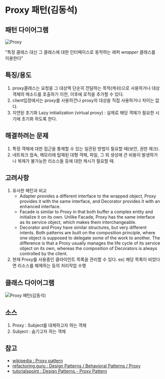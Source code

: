 # Proxy 패턴(김동석)

## 패턴 다이어그램

![Proxy](https://refactoring.guru/images/patterns/content/proxy/proxy-2x.png?id=fb3d14e21c210a758d47 "Proxy")

"특정 클래스 대신 그 클래스에 대한 인터페이스로 동작하는 래퍼 _wrapper_ 클래스를 이용한다"

## 특징/용도
1. proxy클래스는 요청을 그 대상엑 단순히 전달하는 목적(캐쉬)으로 사용하거나 대상 객체의 메소드를 호출하기 이전, 이후에 로직을 추가할 수 있다.
1. client입장에서는 proxy를 사용하건나 proxy의 대상을 직접 사용하거나 차이는 없다.
1. 지연된 초기화 Lazy initialization (virtual proxy) : 실제로 해당 객체가 필요한 시기에 초기화 하도록 한다.

## 해결하려는 문제

1. 특정 객체에 대한 접근을 통제할 수 있는 일관된 방법이 필요할 때(보안, 권한 체크).
1. 네트워크 접속, 메모리에 탑재된 대형 객체, 파일, 그 외 생성에 큰 비용이 발생하거나 복제가 불가능한 리소스들 등에 대한 캐시가 필요할 때.

## 고려사항

1. 유사한 패턴과 비교
   * Adapter provides a different interface to the wrapped object, Proxy provides it with the same interface, and Decorator provides it with an enhanced interface.
   * Facade is similar to Proxy in that both buffer a complex entity and initialize it on its own. Unlike Facade, Proxy has the same interface as its service object, which makes them interchangeable.
   * Decorator and Proxy have similar structures, but very different intents. Both patterns are built on the composition principle, where one object is supposed to delegate some of the work to another. The difference is that a Proxy usually manages the life cycle of its service object on its own, whereas the composition of Decorators is always controlled by the client.
1. 현재 Proxy를 사용중인 클라이언트 목록을 관리할 수 있다. ex) 해당 목록이 비었다면 리소스를 해제하는 등의 처리작업 수행

## 클래스 다이어그램

![Proxy 패턴(김동석)](https://www.plantuml.com/plantuml/png/dLEzJiCm49xnKrYLK9EXoLuGwb293XGgu0MS-9gOnabbNu8gG0Af6qY84GawCuB4mYkLz1rm4re8b85wEj_TztDdkQMHAKnbH8-G8T3PpTDi_6fDtoxVR-_pyQDDI2WuK9137549qWEbgoaC4wu9GO4H_CaI0kEWQ8Wur4tN3GI6gUVuYNIzA0Mk1qAw9onZRT0YY7iC4LIiIJz9J43poLq-Vicl7wRFLtIJ6mchDZB7wNOTpkkqtkaqfQmPiqJ41j1dFj0UymSiWDBH6TaOfbuaVEDGYJYW0U1-Wg8_seMvrfxGQDdaWX0_ObhJ0yKLyFMmROW4PB0s_X1y4DcwwC-n2vmIsPoYiWa_LGfYB2vRI-ui4PngADDM1H33QH7Oo-PAELY0x7yQBL37e75kjTHVPCgsYipskUDyVvKLrHzxNz5HsImXNmuQZPt5LAkp5SRV1TA2c9jVz040 "Proxy 패턴(김동석)")

## 소스
1. Proxy : Subject를 대체하고자 하는 객체
1. Subject : 숨기고자 하는 객체

## 참고

* [wikipedia : Proxy pattern](https://en.wikipedia.org/wiki/Proxy_pattern)
* [refactoring.guru : Design Patterns / Behavioral Patterns / Proxy](https://refactoring.guru/design-patterns/proxy)
* [tutorialspoint : Design Patterns - Proxy Pattern](https://www.tutorialspoint.com/design_pattern/state_pattern.htm)